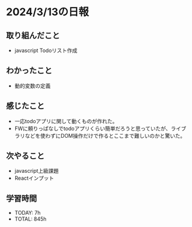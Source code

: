 # 2024/3/13の日報

## 取り組んだこと
- javascript Todoリスト作成

## わかったこと
- 動的変数の定義

## 感じたこと
- 一応todoアプリに関して動くものが作れた。
- FWに頼りっぱなしでtodoアプリくらい簡単だろうと思っていたが、ライブラリなどを使わずにDOM操作だけで作るとここまで難しいのかと驚いた。

## 次やること
- javascript上級課題
- Reactインプット

## 学習時間
- TODAY: 7h
- TOTAL: 845h
